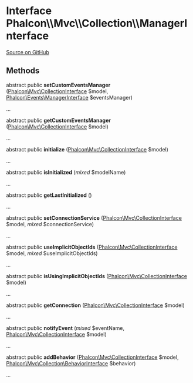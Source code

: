 <h1>Interface <strong>Phalcon\\Mvc\\Collection\\ManagerInterface</strong></h1>

<p><a href="https://github.com/phalcon/cphalcon/blob/master/phalcon/mvc/collection/managerinterface.zep" class="btn btn-default btn-sm" mark="crwd-mark">Source on GitHub</a></p>

<h2>Methods</h2>

<p>abstract public  <strong>setCustomEventsManager</strong> (<a href="/[[language]]/[[version]]/api/Phalcon_Mvc_CollectionInterface">Phalcon\Mvc\CollectionInterface</a> $model, <a href="/[[language]]/[[version]]/api/Phalcon_Events_ManagerInterface">Phalcon\Events\ManagerInterface</a> $eventsManager)</p>

<p>...</p>

<p>abstract public  <strong>getCustomEventsManager</strong> (<a href="/[[language]]/[[version]]/api/Phalcon_Mvc_CollectionInterface">Phalcon\Mvc\CollectionInterface</a> $model)</p>

<p>...</p>

<p>abstract public  <strong>initialize</strong> (<a href="/[[language]]/[[version]]/api/Phalcon_Mvc_CollectionInterface">Phalcon\Mvc\CollectionInterface</a> $model)</p>

<p>...</p>

<p>abstract public  <strong>isInitialized</strong> (<em>mixed</em> $modelName)</p>

<p>...</p>

<p>abstract public  <strong>getLastInitialized</strong> ()</p>

<p>...</p>

<p>abstract public  <strong>setConnectionService</strong> (<a href="/[[language]]/[[version]]/api/Phalcon_Mvc_CollectionInterface">Phalcon\Mvc\CollectionInterface</a> $model, <em>mixed</em> $connectionService)</p>

<p>...</p>

<p>abstract public  <strong>useImplicitObjectIds</strong> (<a href="/[[language]]/[[version]]/api/Phalcon_Mvc_CollectionInterface">Phalcon\Mvc\CollectionInterface</a> $model, <em>mixed</em> $useImplicitObjectIds)</p>

<p>...</p>

<p>abstract public  <strong>isUsingImplicitObjectIds</strong> (<a href="/[[language]]/[[version]]/api/Phalcon_Mvc_CollectionInterface">Phalcon\Mvc\CollectionInterface</a> $model)</p>

<p>...</p>

<p>abstract public  <strong>getConnection</strong> (<a href="/[[language]]/[[version]]/api/Phalcon_Mvc_CollectionInterface">Phalcon\Mvc\CollectionInterface</a> $model)</p>

<p>...</p>

<p>abstract public  <strong>notifyEvent</strong> (<em>mixed</em> $eventName, <a href="/[[language]]/[[version]]/api/Phalcon_Mvc_CollectionInterface">Phalcon\Mvc\CollectionInterface</a> $model)</p>

<p>...</p>

<p>abstract public  <strong>addBehavior</strong> (<a href="/[[language]]/[[version]]/api/Phalcon_Mvc_CollectionInterface">Phalcon\Mvc\CollectionInterface</a> $model, <a href="/[[language]]/[[version]]/api/Phalcon_Mvc_Collection_BehaviorInterface">Phalcon\Mvc\Collection\BehaviorInterface</a> $behavior)</p>

<p>...</p>
